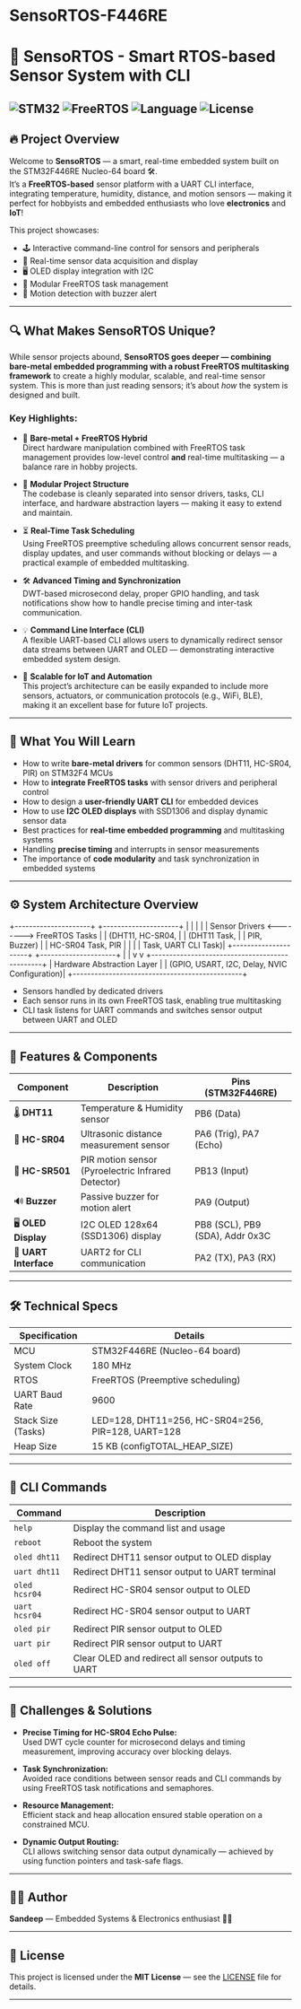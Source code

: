 # SensoRTOS-F446RE
# 🚀 SensoRTOS - Smart RTOS-based Sensor System with CLI
![STM32](https://img.shields.io/badge/MCU-STM32F446RE-blue?style=flat-square) ![FreeRTOS](https://img.shields.io/badge/RTOS-FreeRTOS-green?style=flat-square) ![Language](https://img.shields.io/badge/Language-C-blue?style=flat-square) ![License](https://img.shields.io/badge/License-MIT-yellow?style=flat-square)
---

## 🔥 Project Overview

Welcome to **SensoRTOS** — a smart, real-time embedded system built on the STM32F446RE Nucleo-64 board 🛠️.  
It’s a **FreeRTOS-based** sensor platform with a UART CLI interface, integrating temperature, humidity, distance, and motion sensors — making it perfect for hobbyists and embedded enthusiasts who love **electronics** and **IoT**!

This project showcases:

- 🕹️ Interactive command-line control for sensors and peripherals  
- 📡 Real-time sensor data acquisition and display  
- 🖥️ OLED display integration with I2C  
- 🎯 Modular FreeRTOS task management  
- 🔔 Motion detection with buzzer alert  

---

## 🔍 What Makes SensoRTOS Unique?

While sensor projects abound, **SensoRTOS goes deeper — combining bare-metal embedded programming with a robust FreeRTOS multitasking framework** to create a highly modular, scalable, and real-time sensor system. This is more than just reading sensors; it’s about *how* the system is designed and built.

### Key Highlights:

- 🎯 **Bare-metal + FreeRTOS Hybrid**  
  Direct hardware manipulation combined with FreeRTOS task management provides low-level control **and** real-time multitasking — a balance rare in hobby projects.

- 🧱 **Modular Project Structure**  
  The codebase is cleanly separated into sensor drivers, tasks, CLI interface, and hardware abstraction layers — making it easy to extend and maintain.

- ⏳ **Real-Time Task Scheduling**  
  Using FreeRTOS preemptive scheduling allows concurrent sensor reads, display updates, and user commands without blocking or delays — a practical example of embedded multitasking.

- 🛠️ **Advanced Timing and Synchronization**  
  DWT-based microsecond delay, proper GPIO handling, and task notifications show how to handle precise timing and inter-task communication.

- 💡 **Command Line Interface (CLI)**  
  A flexible UART-based CLI allows users to dynamically redirect sensor data streams between UART and OLED — demonstrating interactive embedded system design.

- 🚀 **Scalable for IoT and Automation**  
  This project’s architecture can be easily expanded to include more sensors, actuators, or communication protocols (e.g., WiFi, BLE), making it an excellent base for future IoT projects.

---

## 🧠 What You Will Learn

- How to write **bare-metal drivers** for common sensors (DHT11, HC-SR04, PIR) on STM32F4 MCUs  
- How to **integrate FreeRTOS tasks** with sensor drivers and peripheral control  
- How to design a **user-friendly UART CLI** for embedded devices  
- How to use **I2C OLED displays** with SSD1306 and display dynamic sensor data  
- Best practices for **real-time embedded programming** and multitasking systems  
- Handling **precise timing** and interrupts in sensor measurements  
- The importance of **code modularity** and task synchronization in embedded systems  

---

## ⚙️ System Architecture Overview

+---------------------+ +---------------------+
| | | |
| Sensor Drivers <--------> FreeRTOS Tasks |
| (DHT11, HC-SR04, | | (DHT11 Task, |
| PIR, Buzzer) | | HC-SR04 Task, PIR |
| | | Task, UART CLI Task)|
+---------------------+ +---------------------+
| |
v v
+-----------------------------------------------+
| Hardware Abstraction Layer |
| (GPIO, USART, I2C, Delay, NVIC Configuration)|
+-----------------------------------------------+

- Sensors handled by dedicated drivers  
- Each sensor runs in its own FreeRTOS task, enabling true multitasking  
- CLI task listens for UART commands and switches sensor output between UART and OLED

---

## 🧩 Features & Components

| Component          | Description                                                  | Pins (STM32F446RE)              |
|--------------------|-----------------------------------------------------------|---------------------------------|
| 🌡️ **DHT11**       | Temperature & Humidity sensor                             | PB6 (Data)                     |
| 📏 **HC-SR04**     | Ultrasonic distance measurement sensor                    | PA6 (Trig), PA7 (Echo)         |
| 🚶 **HC-SR501**    | PIR motion sensor (Pyroelectric Infrared Detector)        | PB13 (Input)                   |
| 🔊 **Buzzer**      | Passive buzzer for motion alert                           | PA9 (Output)                   |
| 🖥️ **OLED Display**| I2C OLED 128x64 (SSD1306) display                         | PB8 (SCL), PB9 (SDA), Addr 0x3C|
| 🔄 **UART Interface**| UART2 for CLI communication                             | PA2 (TX), PA3 (RX)             |

---

## 🛠️ Technical Specs

| Specification         | Details                           |
|-----------------------|----------------------------------|
| MCU                   | STM32F446RE (Nucleo-64 board)    |
| System Clock          | 180 MHz                         |
| RTOS                  | FreeRTOS (Preemptive scheduling)|
| UART Baud Rate        | 9600                            |
| Stack Size (Tasks)    | LED=128, DHT11=256, HC-SR04=256, PIR=128, UART=128 |
| Heap Size             | 15 KB (configTOTAL_HEAP_SIZE)    |

---

## 📜 CLI Commands

| Command          | Description                                         |
|------------------|-----------------------------------------------------|
| `help`           | Display the command list and usage                   |
| `reboot`         | Reboot the system                                    |
| `oled dht11`     | Redirect DHT11 sensor output to OLED display        |
| `uart dht11`     | Redirect DHT11 sensor output to UART terminal       |
| `oled hcsr04`    | Redirect HC-SR04 sensor output to OLED               |
| `uart hcsr04`    | Redirect HC-SR04 sensor output to UART               |
| `oled pir`       | Redirect PIR sensor output to OLED                   |
| `uart pir`       | Redirect PIR sensor output to UART                    |
| `oled off`       | Clear OLED and redirect all sensor outputs to UART  |

---

## 🚩 Challenges & Solutions

- **Precise Timing for HC-SR04 Echo Pulse:**  
  Used DWT cycle counter for microsecond delays and timing measurement, improving accuracy over blocking delays.

- **Task Synchronization:**  
  Avoided race conditions between sensor reads and CLI commands by using FreeRTOS task notifications and semaphores.

- **Resource Management:**  
  Efficient stack and heap allocation ensured stable operation on a constrained MCU.

- **Dynamic Output Routing:**  
  CLI allows switching sensor data output dynamically — achieved by using function pointers and task-safe flags.

---

## 🧑‍💻 Author

**Sandeep** — Embedded Systems & Electronics enthusiast 🔧💡

---

## 📄 License

This project is licensed under the **MIT License** — see the [LICENSE](LICENSE) file for details.

---

